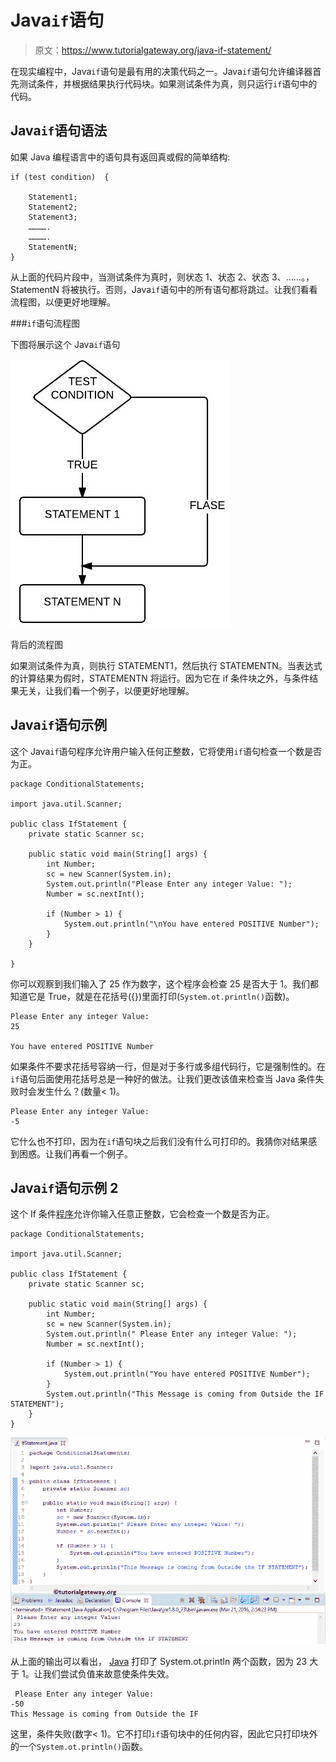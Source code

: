 # Java`if`语句

> 原文：<https://www.tutorialgateway.org/java-if-statement/>

在现实编程中，Java`if`语句是最有用的决策代码之一。Java`if`语句允许编译器首先测试条件，并根据结果执行代码块。如果测试条件为真，则只运行`if`语句中的代码。

## Java`if`语句语法

如果 Java 编程语言中的语句具有返回真或假的简单结构:

```
if (test condition)  {

    Statement1;
    Statement2;
    Statement3;
    ………….
    ………….
    StatementN;
}
```

从上面的代码片段中，当测试条件为真时，则状态 1、状态 2、状态 3、……。，StatementN 将被执行。否则，Java`if`语句中的所有语句都将跳过。让我们看看流程图，以便更好地理解。

###`if`语句流程图

下图将展示这个 Java`if`语句

![Flow Chart for Java If Statement](img/c4d018856cb544980e2449110f02e399.png)

背后的流程图

如果测试条件为真，则执行 STATEMENT1，然后执行 STATEMENTN。当表达式的计算结果为假时，STATEMENTN 将运行。因为它在 if 条件块之外，与条件结果无关，让我们看一个例子，以便更好地理解。

## Java`if`语句示例

这个 Java`if`语句程序允许用户输入任何正整数，它将使用`if`语句检查一个数是否为正。

```
package ConditionalStatements;

import java.util.Scanner;

public class IfStatement {
	private static Scanner sc;

	public static void main(String[] args) {
		int Number;
		sc = new Scanner(System.in);		
		System.out.println("Please Enter any integer Value: ");
		Number = sc.nextInt();

		if (Number > 1) {
			System.out.println("\nYou have entered POSITIVE Number");
		}
	}

}
```

你可以观察到我们输入了 25 作为数字，这个程序会检查 25 是否大于 1。我们都知道它是 True，就是在花括号({})里面打印(`System.ot.println()`函数)。

```
Please Enter any integer Value: 
25

You have entered POSITIVE Number
```

如果条件不要求花括号容纳一行，但是对于多行或多组代码行，它是强制性的。在`if`语句后面使用花括号总是一种好的做法。让我们更改该值来检查当 Java 条件失败时会发生什么？(数量< 1)。

```
Please Enter any integer Value: 
-5 
```

它什么也不打印，因为在`if`语句块之后我们没有什么可打印的。我猜你对结果感到困惑。让我们再看一个例子。

## Java`if`语句示例 2

这个 If 条件[程序](https://www.tutorialgateway.org/learn-java-programs/)允许你输入任意正整数，它会检查一个数是否为正。

```
package ConditionalStatements;

import java.util.Scanner;

public class IfStatement {
	private static Scanner sc;

	public static void main(String[] args) {
		int Number;
		sc = new Scanner(System.in);		
		System.out.println(" Please Enter any integer Value: ");
		Number = sc.nextInt();

		if (Number > 1) {
			System.out.println("You have entered POSITIVE Number");
		}
		System.out.println("This Message is coming from Outside the IF STATEMENT");
	}
}
```

![Java If Statement 3](img/cd5442e667b09b32ba3e8b1f028e3ee6.png)

从上面的输出可以看出， [Java](https://www.tutorialgateway.org/java-tutorial/) 打印了 System.ot.println 两个函数，因为 23 大于 1。让我们尝试负值来故意使条件失效。

```
 Please Enter any integer Value: 
-50
This Message is coming from Outside the IF
```

这里，条件失败(数字< 1)。它不打印`if`语句块中的任何内容，因此它只打印块外的一个`System.ot.println()`函数。